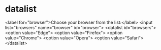 # datalist
&lt;label for="browser">Choose your browser from the list:&lt;/label> &lt;input list="browsers" name="browser" id="browser">  &lt;datalist id="browsers">   &lt;option value="Edge">   &lt;option value="Firefox">   &lt;option value="Chrome">   &lt;option value="Opera">   &lt;option value="Safari"> &lt;/datalist>
